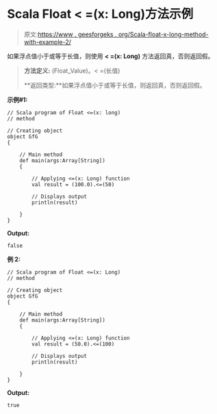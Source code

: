 # Scala Float < =(x: Long)方法示例

> 原文:[https://www . geesforgeks . org/Scala-float-x-long-method-with-example-2/](https://www.geeksforgeeks.org/scala-float-x-long-method-with-example-2/)

如果浮点值小于或等于长值，则使用 **< =(x: Long)** 方法返回真，否则返回假。

> **方法定义:** (Float_Value)。< =(长值)
> 
> **返回类型:**如果浮点值小于或等于长值，则返回真，否则返回假。

**示例#1:**

```
// Scala program of Float <=(x: long)
// method

// Creating object
object GfG
{ 

    // Main method
    def main(args:Array[String])
    {

        // Applying <=(x: Long) function
        val result = (100.0).<=(50)

        // Displays output
        println(result)

    }
} 
```

**Output:**

```
false

```

**例 2:**

```
// Scala program of Float <=(x: Long)
// method

// Creating object
object GfG
{ 

    // Main method
    def main(args:Array[String])
    {

        // Applying <=(x: Long) function
        val result = (50.0).<=(100)

        // Displays output
        println(result)

    }
} 
```

**Output:**

```
true

```